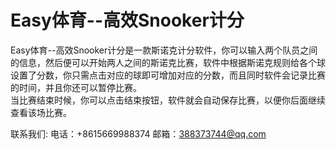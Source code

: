 # Easy体育--高效Snooker计分
  Easy体育--高效Snooker计分是一款斯诺克计分软件，你可以输入两个队员之间的信息，然后便可以开始两人之间的斯诺克比赛，软件中根据斯诺克规则给各个球设置了分数，你只需点击对应的球即可增加对应的分数，而且同时软件会记录比赛的时间，并且你还可以暂停比赛。  
  当比赛结束时候，你可以点击结束按钮，软件就会自动保存比赛，以便你后面继续查看该场比赛。  
  
  联系我们: 电话：+8615669988374  邮箱：388373744@qq.com

